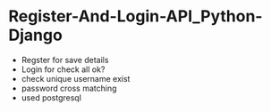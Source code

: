 # Register-And-Login-API_Python-Django


* Regster for save details
* Login for check all ok?
* check unique username exist
* password cross matching
* used postgresql
